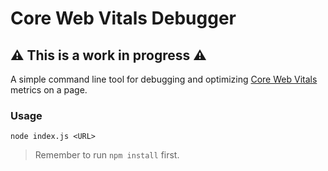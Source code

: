 # Core Web Vitals Debugger

## ⚠️ This is a work in progress ⚠️

A simple command line tool for debugging and optimizing [Core Web Vitals](https://web.dev/explore/learn-core-web-vitals) metrics on a page.

### Usage

```
node index.js <URL>
```

> Remember to run `npm install` first.
